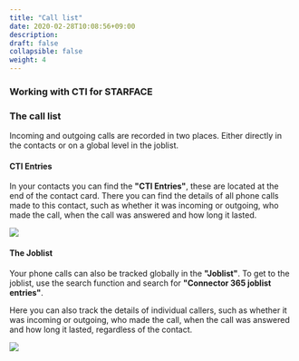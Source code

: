 ```yaml
---
title: "Call list"
date: 2020-02-28T10:08:56+09:00
description: 
draft: false
collapsible: false
weight: 4
---
```

### Working with CTI for STARFACE

### The call list

Incoming and outgoing calls are recorded in two places. Either directly in the contacts or on a global level in the joblist.

#### CTI Entries

In your contacts you can find the **"CTI Entries"**, these are located at the end of the contact card. There you can find the details of all phone calls made to this contact, such as whether it was incoming or outgoing, who made the call, when the call was answered and how long it lasted. 

![](images/apps/ctientriesen.PNG)

#### The Joblist
Your phone calls can also be tracked globally in the **"Joblist"**. To get to the joblist, use the search function and search for **"Connector 365 joblist entries"**.

Here you can also track the details of individual callers, such as whether it was incoming or outgoing, who made the call, when the call was answered and how long it lasted, regardless of the contact.

![](images/apps/ctijoblisten.PNG)